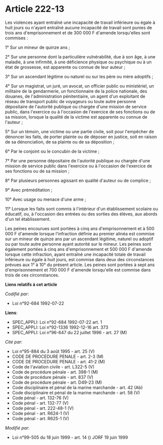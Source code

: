 # Article 222-13

Les violences ayant entraîné une incapacité de travail inférieure ou égale à huit jours ou n'ayant entraîné aucune incapacité
de travail sont punies de trois ans d'emprisonnement et de 300 000 F d'amende lorsqu'elles sont commises :

1° Sur un mineur de quinze ans ;

2° Sur une personne dont la particulière vulnérabilité, due à son âge, à une maladie, à une infirmité, à une déficience
physique ou psychique ou à un état de grossesse, est apparente ou connue de leur auteur ;

3° Sur un ascendant légitime ou naturel ou sur les père ou mère adoptifs ;

4° Sur un magistrat, un juré, un avocat, un officier public ou ministériel, un militaire de la gendarmerie, un fonctionnaire
de la police nationale, des douanes, de l'administration pénitentiaire, un agent d'un exploitant de réseau de transport
public de voyageurs ou toute autre personne dépositaire de l'autorité publique ou chargée d'une mission de service public,
dans l'exercice ou à l'occasion de l'exercice de ses fonctions ou de sa mission, lorsque la qualité de la victime est
apparente ou connue de l'auteur ;

5° Sur un témoin, une victime ou une partie civile, soit pour l'empêcher de dénoncer les faits, de porter plainte ou de
déposer en justice, soit en raison de sa dénonciation, de sa plainte ou de sa déposition ;

6° Par le conjoint ou le concubin de la victime ;

7° Par une personne dépositaire de l'autorité publique ou chargée d'une mission de service public dans l'exercice ou à
l'occasion de l'exercice de ses fonctions ou de sa mission ;

8° Par plusieurs personnes agissant en qualité d'auteur ou de complice ;

9° Avec préméditation ;

10° Avec usage ou menace d'une arme ;

11° Lorsque les faits sont commis à l'intérieur d'un établissement scolaire ou éducatif, ou, à l'occasion des entrées ou des
sorties des élèves, aux abords d'un tel établissement.

Les peines encourues sont portées à cinq ans d'emprisonnement et à 500 000 F d'amende lorsque l'infraction définie au premier
alinéa est commise sur un mineur de quinze ans par un ascendant légitime, naturel ou adoptif ou par toute autre personne
ayant autorité sur le mineur. Les peines sont également portées à cinq ans d'emprisonnement et 500 000 F d'amende lorsque
cette infraction, ayant entraîné une incapacité totale de travail inférieure ou égale à huit jours, est commise dans deux des
circonstances prévues aux 1° à 10° du présent article. Les peines sont portées à sept ans d'emprisonnement et 700 000 F
d'amende lorsqu'elle est commise dans trois de ces circonstances.

**Liens relatifs à cet article**

_Codifié par_:

  - Loi n°92-684 1992-07-22

**Liens**:

  - SPEC_APPLI: Loi n°92-684 1992-07-22 art. 1
  - SPEC_APPLI: Loi n°92-1336 1992-12-16 art. 373
  - SPEC_APPLI: Loi n°96-647 du 22 juillet 1996 - art. 27 (M)

_Cité par_:

  - Loi n°95-884 du 3 août 1995 - art. 25 (V)
  - CODE DE PROCEDURE PENALE - art. 2-3 (M)
  - CODE DE PROCEDURE PENALE - art. 41-2 (M)
  - Code de l'aviation civile - art. L322-5 (V)
  - Code de procédure pénale - art. 398-1 (M)
  - Code de procédure pénale - art. 837 (V)
  - Code de procédure pénale - art. D49-23 (M)
  - Code disciplinaire et pénal de la marine marchande - art. 42 (Ab)
  - Code disciplinaire et pénal de la marine marchande - art. 58 (V)
  - Code pénal - art. 132-76 (V)
  - Code pénal - art. 132-77 (V)
  - Code pénal - art. 222-48-1 (V)
  - Code pénal - art. R624-1 (V)
  - Code pénal - art. R625-1 (V)

_Modifié par_:

  - Loi n°99-505 du 18 juin 1999 - art. 14 () JORF 19 juin 1999
